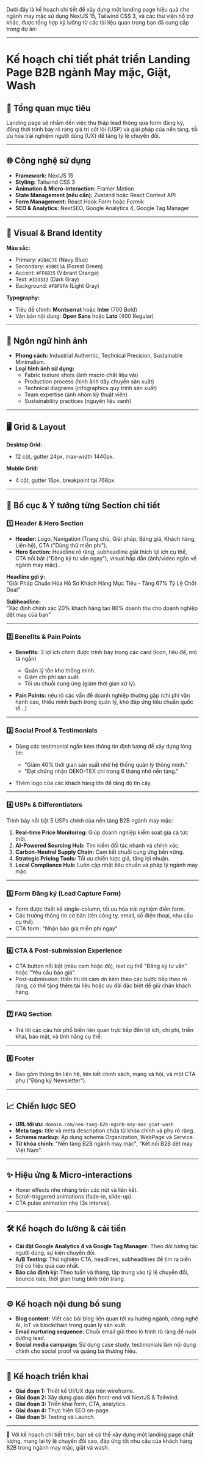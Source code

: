 Dưới đây là kế hoạch chi tiết để xây dựng một landing page hiệu quả cho ngành may mặc sử dụng NextJS 15, Tailwind CSS 3, và các thư viện hỗ trợ khác, được tổng hợp kỹ lưỡng từ các tài liệu quan trọng bạn đã cung cấp trong dự án:

---

# Kế hoạch chi tiết phát triển Landing Page B2B ngành May mặc, Giặt, Wash

## 🚩 Tổng quan mục tiêu

Landing page sẽ nhắm đến việc thu thập lead thông qua form đăng ký, đồng thời trình bày rõ ràng giá trị cốt lõi (USP) và giải pháp của nền tảng, tối ưu hóa trải nghiệm người dùng (UX) để tăng tỷ lệ chuyển đổi.

---

## 🌐 Công nghệ sử dụng

- **Framework:** NextJS 15
- **Styling:** Tailwind CSS 3
- **Animation & Micro-interaction:** Framer Motion
- **State Management (nếu cần):** Zustand hoặc React Context API
- **Form Management:** React Hook Form hoặc Formik
- **SEO & Analytics:** NextSEO, Google Analytics 4, Google Tag Manager

---

## 🎨 Visual & Brand Identity

**Màu sắc:**

- Primary: `#2B4C7E` (Navy Blue)
- Secondary: `#5B8C5A` (Forest Green)
- Accent: `#FF6B35` (Vibrant Orange)
- Text: `#333333` (Dark Gray)
- Background: `#F8F9FA` (Light Gray)

**Typography:**

- Tiêu đề chính: **Montserrat** hoặc **Inter** (700 Bold)
- Văn bản nội dung: **Open Sans** hoặc **Lato** (400 Regular)

---

## 📸 Ngôn ngữ hình ảnh

- **Phong cách:** Industrial Authentic, Technical Precision, Sustainable Minimalism.
- **Loại hình ảnh sử dụng:**
  - Fabric texture shots (ảnh macro chất liệu vải)
  - Production process (hình ảnh dây chuyền sản xuất)
  - Technical diagrams (infographics quy trình sản xuất)
  - Team expertise (ảnh nhóm kỹ thuật viên)
  - Sustainability practices (nguyên liệu xanh)

---

## 🖥️ Grid & Layout

**Desktop Grid:**

- 12 cột, gutter 24px, max-width 1440px.

**Mobile Grid:**

- 4 cột, gutter 16px, breakpoint tại 768px.

---

## 🔖 Bố cục & Ý tưởng từng Section chi tiết

### 1️⃣ **Header & Hero Section**

- **Header:** Logo, Navigation (Trang chủ, Giải pháp, Bảng giá, Khách hàng, Liên hệ), CTA ("Dùng thử miễn phí").
- **Hero Section:** Headline rõ ràng, subheadline giải thích lợi ích cụ thể, CTA nổi bật ("Đăng ký tư vấn ngay"), visual hấp dẫn (ảnh/video ngắn về ngành may mặc).

**Headline gợi ý:**  
"Giải Pháp Chuẩn Hóa Hồ Sơ Khách Hàng Mục Tiêu - Tăng 67% Tỷ Lệ Chốt Deal"

**Subheadline:**  
"Xác định chính xác 20% khách hàng tạo 80% doanh thu cho doanh nghiệp dệt may của bạn"

---

### 2️⃣ **Benefits & Pain Points**

- **Benefits:** 3 lợi ích chính được trình bày trong các card (Icon, tiêu đề, mô tả ngắn)

  - Quản lý tồn kho thông minh.
  - Giảm chi phí sản xuất.
  - Tối ưu chuỗi cung ứng (giảm thời gian xử lý).

- **Pain Points:** nêu rõ các vấn đề doanh nghiệp thường gặp (chi phí vận hành cao, thiếu minh bạch trong quản lý, khó đáp ứng tiêu chuẩn quốc tế...)

---

### 3️⃣ **Social Proof & Testimonials**

- Dùng các testimonial ngắn kèm thông tin định lượng để xây dựng lòng tin:

  - "Giảm 40% thời gian sản xuất nhờ hệ thống quản lý thông minh."
  - "Đạt chứng nhận OEKO-TEX chỉ trong 6 tháng nhờ nền tảng."

- Thêm logo của các khách hàng lớn để tăng độ tin cậy.

---

### 4️⃣ **USPs & Differentiators**

Trình bày nổi bật 5 USPs chính của nền tảng B2B ngành may mặc:

1. **Real-time Price Monitoring:** Giúp doanh nghiệp kiểm soát giá cả tức thời.
2. **AI-Powered Sourcing Hub:** Tìm kiếm đối tác nhanh và chính xác.
3. **Carbon-Neutral Supply Chain:** Cam kết chuỗi cung ứng bền vững.
4. **Strategic Pricing Tools:** Tối ưu chiến lược giá, tăng lợi nhuận.
5. **Local Compliance Hub:** Luôn cập nhật tiêu chuẩn và pháp lý ngành may mặc.

---

### 5️⃣ **Form Đăng ký (Lead Capture Form)**

- Form được thiết kế single-column, tối ưu hóa trải nghiệm điền form.
- Các trường thông tin cơ bản (tên công ty, email, số điện thoại, nhu cầu cụ thể).
- CTA form: "Nhận báo giá miễn phí ngay"

---

### 6️⃣ **CTA & Post-submission Experience**

- CTA button nổi bật (màu cam hoặc đỏ), text cụ thể "Đăng ký tư vấn" hoặc "Yêu cầu báo giá".
- Post-submission: Hiển thị lời cảm ơn kèm theo các bước tiếp theo rõ ràng, có thể tặng thêm tài liệu hoặc ưu đãi đặc biệt để giữ chân khách hàng.

---

### 7️⃣ **FAQ Section**

- Trả lời các câu hỏi phổ biến liên quan trực tiếp đến lợi ích, chi phí, triển khai, bảo mật, và tính năng cụ thể.

---

### 8️⃣ **Footer**

- Bao gồm thông tin liên hệ, liên kết chính sách, mạng xã hội, và một CTA phụ ("Đăng ký Newsletter").

---

## 📈 Chiến lược SEO

- **URL tối ưu:** `domain.com/nen-tang-b2b-nganh-may-mac-giat-wash`
- **Meta tags:** title và meta description chứa từ khóa chính và phụ rõ ràng.
- **Schema markup:** Áp dụng schema Organization, WebPage và Service.
- **Từ khóa chính:** "Nền tảng B2B ngành may mặc", "Kết nối B2B dệt may Việt Nam".

---

## ✨ Hiệu ứng & Micro-interactions

- Hover effects nhẹ nhàng trên các nút và liên kết.
- Scroll-triggered animations (fade-in, slide-up).
- CTA pulse animation nhẹ (3s interval).

---

## 🛠️ Kế hoạch đo lường & cải tiến

- **Cài đặt Google Analytics 4 và Google Tag Manager:** Theo dõi tương tác người dùng, sự kiện chuyển đổi.
- **A/B Testing:** Thử nghiệm CTA, headlines, subheadlines để tìm ra biến thể có hiệu quả cao nhất.
- **Báo cáo định kỳ:** Theo tuần và tháng, tập trung vào tỷ lệ chuyển đổi, bounce rate, thời gian trung bình trên trang.

---

## ⚙️ Kế hoạch nội dung bổ sung

- **Blog content:** Viết các bài blog liên quan tới xu hướng ngành, công nghệ AI, IoT và blockchain trong quản lý sản xuất.
- **Email nurturing sequence:** Chuỗi email gửi theo lộ trình rõ ràng để nuôi dưỡng lead.
- **Social media campaign:** Sử dụng case study, testimonials làm nội dung chính cho social proof và quảng bá thương hiệu.

---

## 📆 Kế hoạch triển khai

- **Giai đoạn 1:** Thiết kế UI/UX dựa trên wireframe.
- **Giai đoạn 2:** Xây dựng giao diện front-end với NextJS & Tailwind.
- **Giai đoạn 3:** Triển khai form, CTA, analytics.
- **Giai đoạn 4:** Thực hiện SEO on-page.
- **Giai đoạn 5:** Testing và Launch.

---

🎯 Với kế hoạch chi tiết trên, bạn sẽ có thể xây dựng một landing page chất lượng, mang lại tỷ lệ chuyển đổi cao, đáp ứng tốt nhu cầu của khách hàng B2B trong ngành may mặc, giặt và wash.
